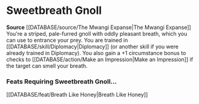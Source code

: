 ﻿---
id: '168'
name: Sweetbreath Gnoll
rarity: Common
source: '[[DATABASE/source/The Mwangi Expanse|The Mwangi Expanse]]'
type: Heritage

---
# Sweetbreath Gnoll

**Source** [[DATABASE/source/The Mwangi Expanse|The Mwangi Expanse]] 
You're a striped, pale-furred gnoll with oddly pleasant breath, which you can use to entrance your prey. You are trained in [[DATABASE/skill/Diplomacy|Diplomacy]] (or another skill if you were already trained in Diplomacy). You also gain a +1 circumstance bonus to checks to [[DATABASE/action/Make an Impression|Make an Impression]] if the target can smell your breath.

### Feats Requiring Sweetbreath Gnoll...

[[DATABASE/feat/Breath Like Honey|Breath Like Honey]]